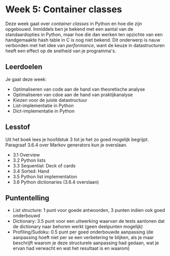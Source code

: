 # Week 5: Container classes

Deze week gaat over *container classes* in Python en hoe die zijn opgebouwd. Inmiddels ben je bekend met een aantal van de standaardopties in Python, maar hoe die dan werken ten opzichte van een handgemaakte hash table in C is nog niet bekend. Dit onderwerp is nauw verbonden met het idee van *performance*, want de keuze in datastructuren heeft een effect op de snelheid van je programma's.

## Leerdoelen

Je gaat deze week:

- Optimaliseren van code aan de hand van theoretische analyse
- Optimaliseren van cdoe aan de hand van praktijkanalyse
- Kiezen voor de juiste datastructuur
- List-implementatie in Python
- Dict-implementatie in Python

## Lesstof

Uit het boek lees je hoofdstuk 3 tot je het zo goed mogelijk begrijpt. Paragraaf 3.6.4 over Markov generators kun je overslaan.

- 3.1 Overview
- 3.2 Python lists
- 3.3 Sequential: Deck of cards
- 3.4 Sorted: Hand
- 3.5 Python list implementation
- 3.6 Python dictionaries (3.6.4 overslaan)

## Puntentelling

- List structure: 1 punt voor goede antwoorden, 3 punten indien ook goed onderbouwd
- Dictionary: 3.5 punt voor een uitwerking waarvan de tests aantonen dat de dictionary naar behoren werkt (geen deelpunten mogelijk)
- Profiling/Sudoku: 0.5 punt per goed onderbouwde aanpassing (de aanpassing hoeft niet per se een verbetering te blijken, als je maar beschrijft waarom je deze structurele aanpassing had gedaan, wat je ervan had verwacht en wat het resultaat is en waarom)
